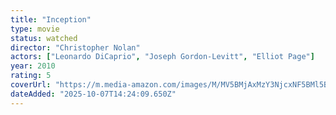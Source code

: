 ```yaml
---
title: "Inception"
type: movie
status: watched
director: "Christopher Nolan"
actors: ["Leonardo DiCaprio", "Joseph Gordon-Levitt", "Elliot Page"]
year: 2010
rating: 5
coverUrl: "https://m.media-amazon.com/images/M/MV5BMjAxMzY3NjcxNF5BMl5BanBnXkFtZTcwNTI5OTM0Mw@@._V1_SX300.jpg"
dateAdded: "2025-10-07T14:24:09.650Z"
---
```


